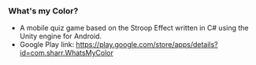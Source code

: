 ### What's my Color? ###

* A mobile quiz game based on the Stroop Effect written in C# using the Unity engine for Android.
* Google Play link: https://play.google.com/store/apps/details?id=com.sharr.WhatsMyColor